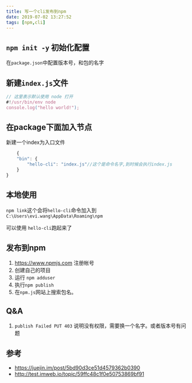 ```yaml
---
title: 写一个cli发布到npm
date: 2019-07-02 13:27:52
tags: [npm,cli]
---
```


## `npm init -y` 初始化配置

在`package.json`中配置版本号，和包的名字

## 新建`index.js`文件

<!-- more -->
```javascript
// 这里表示默认使用 node 打开
#!/usr/bin/env node
console.log("hello world!");
```

## 在package下面加入节点

新建一个index为入口文件
```javascript
    {
    "bin": {
        "hello-cli": "index.js"//这个是命令名字,到时候会执行index.js
    }
}
```

## 本地使用

`npm link`这个会将`hello-cli`命令加入到
`C:\Users\evi.wang\AppData\Roaming\npm`

可以使用
`hello-cli`跑起来了

## 发布到npm

1. https://www.npmjs.com 注册帐号
2. 创建自己的项目
3. 运行 `npm adduser`
4. 执行`npm publish`
5. 在`npm.js`网站上搜索包名。

## Q&A

1. `publish Failed PUT 403` 说明没有权限，需要换一个名字。或者版本号有问题

## 参考

- https://juejin.im/post/5bd90d3ce51d4579362b0390
- http://test.imweb.io/topic/59ffc48c1f0e50753869bf91